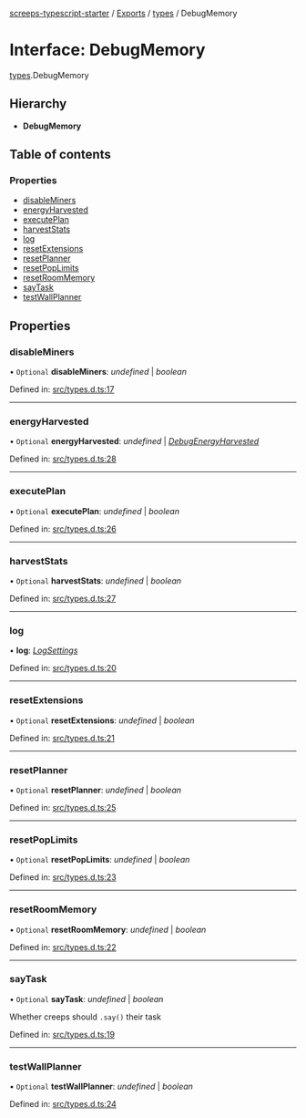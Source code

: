 [screeps-typescript-starter](../README.md) / [Exports](../modules.md) / [types](../modules/types.md) / DebugMemory

# Interface: DebugMemory

[types](../modules/types.md).DebugMemory

## Hierarchy

* **DebugMemory**

## Table of contents

### Properties

- [disableMiners](types.debugmemory.md#disableminers)
- [energyHarvested](types.debugmemory.md#energyharvested)
- [executePlan](types.debugmemory.md#executeplan)
- [harvestStats](types.debugmemory.md#harveststats)
- [log](types.debugmemory.md#log)
- [resetExtensions](types.debugmemory.md#resetextensions)
- [resetPlanner](types.debugmemory.md#resetplanner)
- [resetPopLimits](types.debugmemory.md#resetpoplimits)
- [resetRoomMemory](types.debugmemory.md#resetroommemory)
- [sayTask](types.debugmemory.md#saytask)
- [testWallPlanner](types.debugmemory.md#testwallplanner)

## Properties

### disableMiners

• `Optional` **disableMiners**: *undefined* \| *boolean*

Defined in: [src/types.d.ts:17](https://github.com/Baelyk/screeps/blob/94a340d/src/types.d.ts#L17)

___

### energyHarvested

• `Optional` **energyHarvested**: *undefined* \| [*DebugEnergyHarvested*](types.debugenergyharvested.md)

Defined in: [src/types.d.ts:28](https://github.com/Baelyk/screeps/blob/94a340d/src/types.d.ts#L28)

___

### executePlan

• `Optional` **executePlan**: *undefined* \| *boolean*

Defined in: [src/types.d.ts:26](https://github.com/Baelyk/screeps/blob/94a340d/src/types.d.ts#L26)

___

### harvestStats

• `Optional` **harvestStats**: *undefined* \| *boolean*

Defined in: [src/types.d.ts:27](https://github.com/Baelyk/screeps/blob/94a340d/src/types.d.ts#L27)

___

### log

• **log**: [*LogSettings*](types.logsettings.md)

Defined in: [src/types.d.ts:20](https://github.com/Baelyk/screeps/blob/94a340d/src/types.d.ts#L20)

___

### resetExtensions

• `Optional` **resetExtensions**: *undefined* \| *boolean*

Defined in: [src/types.d.ts:21](https://github.com/Baelyk/screeps/blob/94a340d/src/types.d.ts#L21)

___

### resetPlanner

• `Optional` **resetPlanner**: *undefined* \| *boolean*

Defined in: [src/types.d.ts:25](https://github.com/Baelyk/screeps/blob/94a340d/src/types.d.ts#L25)

___

### resetPopLimits

• `Optional` **resetPopLimits**: *undefined* \| *boolean*

Defined in: [src/types.d.ts:23](https://github.com/Baelyk/screeps/blob/94a340d/src/types.d.ts#L23)

___

### resetRoomMemory

• `Optional` **resetRoomMemory**: *undefined* \| *boolean*

Defined in: [src/types.d.ts:22](https://github.com/Baelyk/screeps/blob/94a340d/src/types.d.ts#L22)

___

### sayTask

• `Optional` **sayTask**: *undefined* \| *boolean*

Whether creeps should `.say()` their task

Defined in: [src/types.d.ts:19](https://github.com/Baelyk/screeps/blob/94a340d/src/types.d.ts#L19)

___

### testWallPlanner

• `Optional` **testWallPlanner**: *undefined* \| *boolean*

Defined in: [src/types.d.ts:24](https://github.com/Baelyk/screeps/blob/94a340d/src/types.d.ts#L24)
